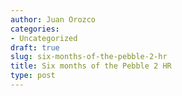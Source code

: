 ```yaml
---
author: Juan Orozco
categories:
- Uncategorized
draft: true
slug: six-months-of-the-pebble-2-hr
title: Six months of the Pebble 2 HR
type: post
---
```


<div class="kg-card-markdown">
</div>
